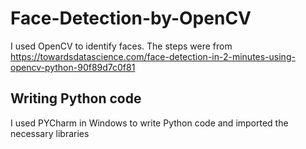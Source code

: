 # Face-Detection-by-OpenCV
I used OpenCV to identify faces.
The steps were from https://towardsdatascience.com/face-detection-in-2-minutes-using-opencv-python-90f89d7c0f81

## Writing Python code
I used PYCharm in Windows to write Python code and imported the necessary libraries
